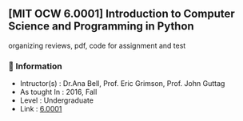 ## [MIT OCW 6.0001] Introduction to Computer Science and Programming in Python
organizing reviews, pdf, code for assignment and test
### 🤙 Information
* Intructor(s) : Dr.Ana Bell, Prof. Eric Grimson, Prof. John Guttag
* As tought In : 2016, Fall
* Level : Undergraduate
* Link : [6.0001](https://ocw.mit.edu/courses/electrical-engineering-and-computer-science/6-0001-introduction-to-computer-science-and-programming-in-python-fall-2016/index.htm)

